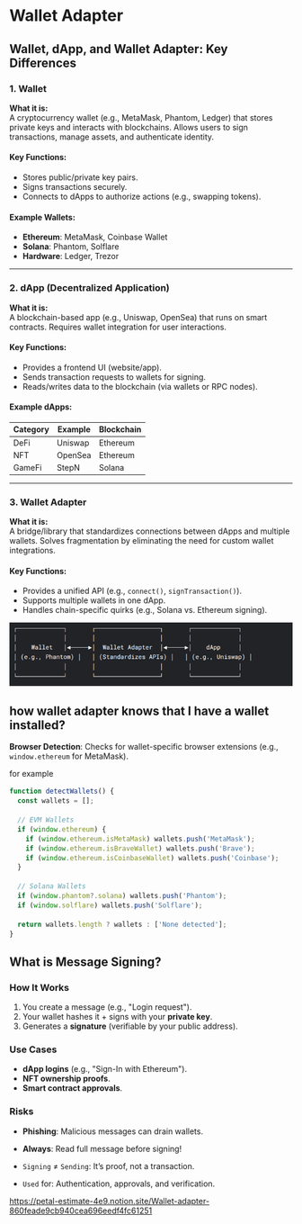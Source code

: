 # Wallet Adapter

## Wallet, dApp, and Wallet Adapter: Key Differences

### 1. Wallet

**What it is:**  
A cryptocurrency wallet (e.g., MetaMask, Phantom, Ledger) that stores private keys and interacts with blockchains. Allows users to sign transactions, manage assets, and authenticate identity.

#### Key Functions:

- Stores public/private key pairs.
- Signs transactions securely.
- Connects to dApps to authorize actions (e.g., swapping tokens).

#### Example Wallets:

- **Ethereum**: MetaMask, Coinbase Wallet
- **Solana**: Phantom, Solflare
- **Hardware**: Ledger, Trezor

---

### 2. dApp (Decentralized Application)

**What it is:**  
A blockchain-based app (e.g., Uniswap, OpenSea) that runs on smart contracts. Requires wallet integration for user interactions.

#### Key Functions:

- Provides a frontend UI (website/app).
- Sends transaction requests to wallets for signing.
- Reads/writes data to the blockchain (via wallets or RPC nodes).

#### Example dApps:

| Category | Example | Blockchain |
| -------- | ------- | ---------- |
| DeFi     | Uniswap | Ethereum   |
| NFT      | OpenSea | Ethereum   |
| GameFi   | StepN   | Solana     |

---

### 3. Wallet Adapter

**What it is:**  
A bridge/library that standardizes connections between dApps and multiple wallets. Solves fragmentation by eliminating the need for custom wallet integrations.

#### Key Functions:

- Provides a unified API (e.g., `connect()`, `signTransaction()`).
- Supports multiple wallets in one dApp.
- Handles chain-specific quirks (e.g., Solana vs. Ethereum signing).

![Logo](images/logo1.png)

## how wallet adapter knows that I have a wallet installed?

**Browser Detection**: Checks for wallet-specific browser extensions (e.g., `window.ethereum` for MetaMask).

for example
```javascript
function detectWallets() {
  const wallets = [];
  
  // EVM Wallets
  if (window.ethereum) {
    if (window.ethereum.isMetaMask) wallets.push('MetaMask');
    if (window.ethereum.isBraveWallet) wallets.push('Brave');
    if (window.ethereum.isCoinbaseWallet) wallets.push('Coinbase');
  }

  // Solana Wallets 
  if (window.phantom?.solana) wallets.push('Phantom');
  if (window.solflare) wallets.push('Solflare');

  return wallets.length ? wallets : ['None detected'];
}
```

## What is Message Signing?

### How It Works  
1. You create a message (e.g., "Login request").  
2. Your wallet hashes it + signs with your **private key**.  
3. Generates a **signature** (verifiable by your public address).  

### Use Cases  
- **dApp logins** (e.g., "Sign-In with Ethereum").  
- **NFT ownership proofs**.  
- **Smart contract approvals**.  

### Risks  
- **Phishing**: Malicious messages can drain wallets.  
- **Always**: Read full message before signing!  

- `Signing` ≠ `Sending`: It’s proof, not a transaction.

- `Used` for: Authentication, approvals, and verification.

https://petal-estimate-4e9.notion.site/Wallet-adapter-860feade9cb940cea696eedf4fc61251